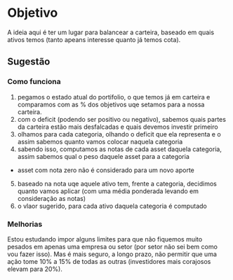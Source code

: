 # Objetivo

A ideia aqui é ter um lugar para balancear a carteira, baseado em quais ativos temos (tanto apeans interesse quanto já temos cota).

## Sugestão

### Como funciona

1. pegamos o estado atual do portifolio, o que temos já em carteira e comparamos com as % dos objetivos uqe setamos para a nossa carteira.
2. com o deficit (podendo ser positivo ou negativo), sabemos quais partes da carteira estão mais desfalcadas e quais devemos
   investir primeiro
3. olhamos para cada categoria, olhando o deficit que ela representa e o assim sabemos quanto vamos colocar naquela categoria
4. sabendo isso, computamos as notas de cada asset daquela categoria, assim sabemos qual o peso daquele asset para a categoria

- asset com nota zero não é considerado para um novo aporte

5. baseado na nota uqe aquele ativo tem, frente a categoria, decidimos quanto vamos aplicar (com uma média ponderada levando em consideração
   as notas)
6. o vlaor sugerido, para cada ativo daquela categoria é computado

### Melhorias

Estou estudando impor alguns limites para que não fiquemos muito pesados em apenas uma empresa ou setor (por setor não sei bem como vou fazer isso).
Mas é mais seguro, a longo prazo, não permitir que uma ação tome 10% a 15% de todas as outras (investidores mais corajosos elevam para 20%).
